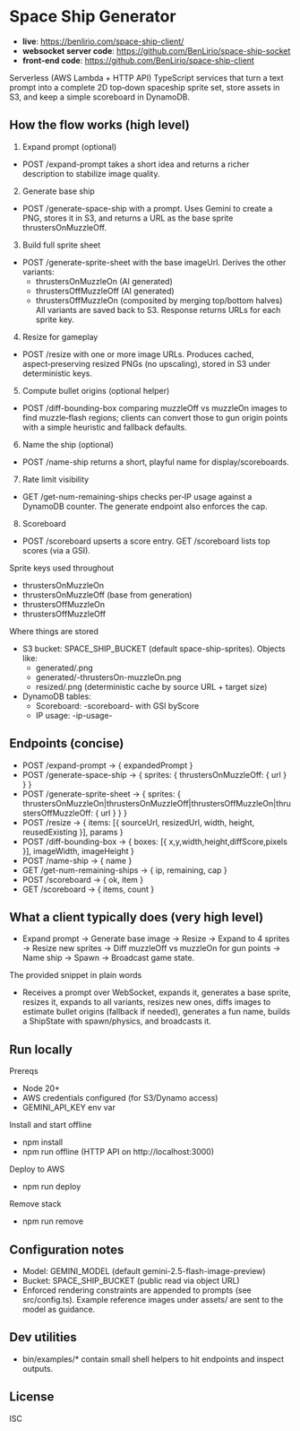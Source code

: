 # Space Ship Generator

- **live**: https://benlirio.com/space-ship-client/
- **websocket server code**: https://github.com/BenLirio/space-ship-socket
- **front-end code**: https://github.com/BenLirio/space-ship-client

Serverless (AWS Lambda + HTTP API) TypeScript services that turn a text prompt into a complete 2D top‑down spaceship sprite set, store assets in S3, and keep a simple scoreboard in DynamoDB.

## How the flow works (high level)

1. Expand prompt (optional)

- POST /expand-prompt takes a short idea and returns a richer description to stabilize image quality.

2. Generate base ship

- POST /generate-space-ship with a prompt. Uses Gemini to create a PNG, stores it in S3, and returns a URL as the base sprite thrustersOnMuzzleOff.

3. Build full sprite sheet

- POST /generate-sprite-sheet with the base imageUrl. Derives the other variants:
  - thrustersOnMuzzleOn (AI generated)
  - thrustersOffMuzzleOff (AI generated)
  - thrustersOffMuzzleOn (composited by merging top/bottom halves)
    All variants are saved back to S3. Response returns URLs for each sprite key.

4. Resize for gameplay

- POST /resize with one or more image URLs. Produces cached, aspect‑preserving resized PNGs (no upscaling), stored in S3 under deterministic keys.

5. Compute bullet origins (optional helper)

- POST /diff-bounding-box comparing muzzleOff vs muzzleOn images to find muzzle‑flash regions; clients can convert those to gun origin points with a simple heuristic and fallback defaults.

6. Name the ship (optional)

- POST /name-ship returns a short, playful name for display/scoreboards.

7. Rate limit visibility

- GET /get-num-remaining-ships checks per‑IP usage against a DynamoDB counter. The generate endpoint also enforces the cap.

8. Scoreboard

- POST /scoreboard upserts a score entry. GET /scoreboard lists top scores (via a GSI).

Sprite keys used throughout

- thrustersOnMuzzleOn
- thrustersOnMuzzleOff (base from generation)
- thrustersOffMuzzleOn
- thrustersOffMuzzleOff

Where things are stored

- S3 bucket: SPACE_SHIP_BUCKET (default space-ship-sprites). Objects like:
  - generated/<uuid>.png
  - generated/<uuid>-thrustersOn-muzzleOn.png
  - resized/<hash>.png (deterministic cache by source URL + target size)
- DynamoDB tables:
  - Scoreboard: <service>-scoreboard-<stage> with GSI byScore
  - IP usage: <service>-ip-usage-<stage>

## Endpoints (concise)

- POST /expand-prompt → { expandedPrompt }
- POST /generate-space-ship → { sprites: { thrustersOnMuzzleOff: { url } } }
- POST /generate-sprite-sheet → { sprites: { thrustersOnMuzzleOn|thrustersOnMuzzleOff|thrustersOffMuzzleOn|thrustersOffMuzzleOff: { url } } }
- POST /resize → { items: [{ sourceUrl, resizedUrl, width, height, reusedExisting }], params }
- POST /diff-bounding-box → { boxes: [{ x,y,width,height,diffScore,pixels }], imageWidth, imageHeight }
- POST /name-ship → { name }
- GET /get-num-remaining-ships → { ip, remaining, cap }
- POST /scoreboard → { ok, item }
- GET /scoreboard → { items, count }

## What a client typically does (very high level)

- Expand prompt → Generate base image → Resize → Expand to 4 sprites → Resize new sprites → Diff muzzleOff vs muzzleOn for gun points → Name ship → Spawn → Broadcast game state.

The provided snippet in plain words

- Receives a prompt over WebSocket, expands it, generates a base sprite, resizes it, expands to all variants, resizes new ones, diffs images to estimate bullet origins (fallback if needed), generates a fun name, builds a ShipState with spawn/physics, and broadcasts it.

## Run locally

Prereqs

- Node 20+
- AWS credentials configured (for S3/Dynamo access)
- GEMINI_API_KEY env var

Install and start offline

- npm install
- npm run offline (HTTP API on http://localhost:3000)

Deploy to AWS

- npm run deploy

Remove stack

- npm run remove

## Configuration notes

- Model: GEMINI_MODEL (default gemini-2.5-flash-image-preview)
- Bucket: SPACE_SHIP_BUCKET (public read via object URL)
- Enforced rendering constraints are appended to prompts (see src/config.ts). Example reference images under assets/ are sent to the model as guidance.

## Dev utilities

- bin/examples/\* contain small shell helpers to hit endpoints and inspect outputs.

## License

ISC
